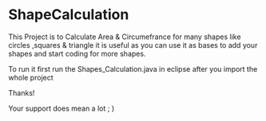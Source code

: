# ShapeCalculation

This Project is to Calculate Area & Circumefrance for many shapes like circles ,squares & triangle it is useful as you can use it as bases to add your shapes and start coding for more shapes.

To run it first run the Shapes_Calculation.java in eclipse after you import the whole project

Thanks!

Your support does mean a lot ; )
